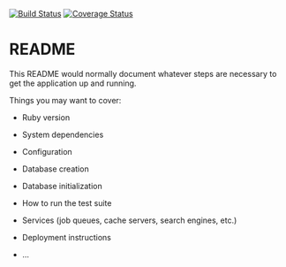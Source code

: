 
[![Build Status](https://travis-ci.org/andela-kipyegon/Ruby-on-Rails---bucketlists.svg?branch=develop)](https://travis-ci.org/andela-kipyegon/Ruby-on-Rails---bucketlists)
[![Coverage Status](https://coveralls.io/repos/github/andela-kipyegon/Ruby-on-Rails---bucketlists/badge.svg?branch=develop)](https://coveralls.io/github/andela-kipyegon/Ruby-on-Rails---bucketlists?branch=develop)
# README

This README would normally document whatever steps are necessary to get the
application up and running.

Things you may want to cover:

* Ruby version

* System dependencies

* Configuration

* Database creation

* Database initialization

* How to run the test suite

* Services (job queues, cache servers, search engines, etc.)

* Deployment instructions

* ...

